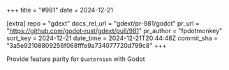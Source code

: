 +++
title = "#981"
date = 2024-12-21

[extra]
repo = "gdext"
docs_rel_url = "gdext/pr-981/godot"
pr_url = "https://github.com/godot-rust/gdext/pull/981"
pr_author = "fpdotmonkey"
sort_key = 2024-12-21
date_time = 2024-12-21T20:44:48Z
commit_sha = "3a5e92108809256f068fffe9a734077720d799c8"
+++

Provide feature parity for `Quaternion` with Godot

